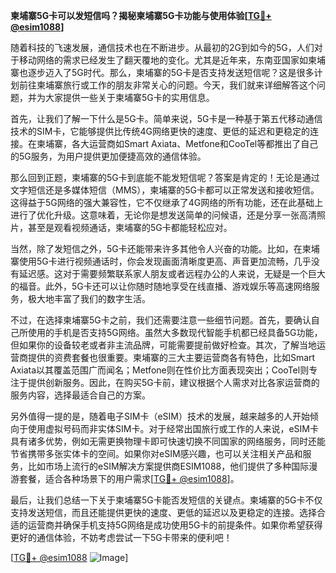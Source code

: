 **柬埔寨5G卡可以发短信吗？揭秘柬埔寨5G卡功能与使用体验[[TG💪+ @esim1088](https://t.me/s/esim1088)]**

随着科技的飞速发展，通信技术也在不断进步。从最初的2G到如今的5G，人们对于移动网络的需求已经发生了翻天覆地的变化。尤其是近年来，东南亚国家如柬埔寨也逐步迈入了5G时代。那么，柬埔寨的5G卡是否支持发送短信呢？这是很多计划前往柬埔寨旅行或工作的朋友非常关心的问题。今天，我们就来详细解答这个问题，并为大家提供一些关于柬埔寨5G卡的实用信息。

首先，让我们了解一下什么是5G卡。简单来说，5G卡是一种基于第五代移动通信技术的SIM卡，它能够提供比传统4G网络更快的速度、更低的延迟和更稳定的连接。在柬埔寨，各大运营商如Smart Axiata、Metfone和CooTel等都推出了自己的5G服务，为用户提供更加便捷高效的通信体验。

那么回到正题，柬埔寨的5G卡到底能不能发短信呢？答案是肯定的！无论是通过文字短信还是多媒体短信（MMS），柬埔寨的5G卡都可以正常发送和接收短信。这得益于5G网络的强大兼容性，它不仅继承了4G网络的所有功能，还在此基础上进行了优化升级。这意味着，无论你是想发送简单的问候语，还是分享一张高清照片，甚至是观看视频通话，柬埔寨的5G卡都能轻松应对。

当然，除了发短信之外，5G卡还能带来许多其他令人兴奋的功能。比如，在柬埔寨使用5G卡进行视频通话时，你会发现画面清晰度更高、声音更加流畅，几乎没有延迟感。这对于需要频繁联系家人朋友或者远程办公的人来说，无疑是一个巨大的福音。此外，5G卡还可以让你随时随地享受在线直播、游戏娱乐等高速网络服务，极大地丰富了我们的数字生活。

不过，在选择柬埔寨5G卡之前，我们还需要注意一些细节问题。首先，要确认自己所使用的手机是否支持5G网络。虽然大多数现代智能手机都已经具备5G功能，但如果你的设备较老或者非主流品牌，可能需要提前做好检查。其次，了解当地运营商提供的资费套餐也很重要。柬埔寨的三大主要运营商各有特色，比如Smart Axiata以其覆盖范围广而闻名；Metfone则在性价比方面表现突出；CooTel则专注于提供创新服务。因此，在购买5G卡前，建议根据个人需求对比各家运营商的服务内容，选择最适合自己的方案。

另外值得一提的是，随着电子SIM卡（eSIM）技术的发展，越来越多的人开始倾向于使用虚拟号码而非实体SIM卡。对于经常出国旅行或工作的人来说，eSIM卡具有诸多优势，例如无需更换物理卡即可快速切换不同国家的网络服务，同时还能节省携带多张实体卡的空间。如果你对eSIM感兴趣，也可以关注相关产品和服务，比如市场上流行的eSIM解决方案提供商ESIM1088，他们提供了多种国际漫游套餐，适合各种场景下的用户需求[[TG💪+ @esim1088](https://t.me/s/esim1088)]。

最后，让我们总结一下关于柬埔寨5G卡能否发短信的关键点。柬埔寨的5G卡不仅支持发送短信，而且还能提供更快的速度、更低的延迟以及更稳定的连接。选择合适的运营商并确保手机支持5G网络是成功使用5G卡的前提条件。如果你希望获得更好的通信体验，不妨考虑尝试一下5G卡带来的便利吧！

[[TG💪+ @esim1088](https://t.me/s/esim1088) ![Image](https://i.postimg.cc/4NQfJmqS/Snipaste-2025-05-13-00-14-12.png)]